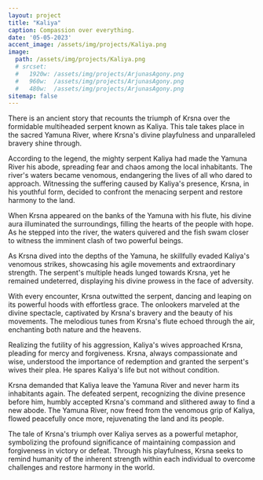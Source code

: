 ```yaml
---
layout: project
title: "Kaliya"
caption: Compassion over everything.
date: '05-05-2023'
accent_image: /assets/img/projects/Kaliya.png   
image: 
  path: /assets/img/projects/Kaliya.png
  # srcset: 
  #   1920w: /assets/img/projects/ArjunasAgony.png
  #   960w:  /assets/img/projects/ArjunasAgony.png
  #   480w:  /assets/img/projects/ArjunasAgony.png
sitemap: false
---
```


There is an ancient story that recounts the triumph of Krsna over the formidable multiheaded serpent known as Kaliya. This tale takes place in the sacred Yamuna River, where Krsna's divine playfulness and unparalleled bravery shine through.

According to the legend, the mighty serpent Kaliya had made the Yamuna River his abode, spreading fear and chaos among the local inhabitants. The river's waters became venomous, endangering the lives of all who dared to approach. Witnessing the suffering caused by Kaliya's presence, Krsna, in his youthful form, decided to confront the menacing serpent and restore harmony to the land.

When Krsna appeared on the banks of the Yamuna with his flute, his divine aura illuminated the surroundings, filling the hearts of the people with hope. As he stepped into the river, the waters quivered and the fish swam closer to witness the imminent clash of two powerful beings.

As Krsna dived into the depths of the Yamuna, he skillfully evaded Kaliya's venomous strikes, showcasing his agile movements and extraordinary strength. The serpent's multiple heads lunged towards Krsna, yet he remained undeterred, displaying his divine prowess in the face of adversity.

With every encounter, Krsna outwitted the serpent, dancing and leaping on its powerful hoods with effortless grace. The onlookers marveled at the divine spectacle, captivated by Krsna's bravery and the beauty of his movements. The melodious tunes from Krsna's flute echoed through the air, enchanting both nature and the heavens.

Realizing the futility of his aggression, Kaliya's wives approached Krsna, pleading for mercy and forgiveness. Krsna, always compassionate and wise, understood the importance of redemption and granted the serpent's wives their plea. He spares Kaliya's life but not without condition.

Krsna demanded that Kaliya leave the Yamuna River and never harm its inhabitants again. The defeated serpent, recognizing the divine presence before him, humbly accepted Krsna's command and slithered away to find a new abode. The Yamuna River, now freed from the venomous grip of Kaliya, flowed peacefully once more, rejuvenating the land and its people.

The tale of Krsna's triumph over Kaliya serves as a powerful metaphor, symbolizing the profound significance of maintaining compassion and forgiveness in victory or defeat. Through his playfulness, Krsna seeks to remind humanity of the inherent strength within each individual to overcome challenges and restore harmony in the world.
